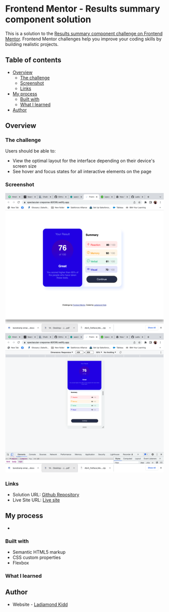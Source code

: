 # Frontend Mentor - Results summary component solution

This is a solution to the [Results summary component challenge on Frontend Mentor](https://www.frontendmentor.io/challenges/results-summary-component-CE_K6s0maV). Frontend Mentor challenges help you improve your coding skills by building realistic projects. 

## Table of contents

- [Overview](#overview)
  - [The challenge](#the-challenge)
  - [Screenshot](#screenshot)
  - [Links](#links)
- [My process](#my-process)
  - [Built with](#built-with)
  - [What I learned](#what-i-learned)
- [Author](#author)



## Overview

### The challenge

Users should be able to:

- View the optimal layout for the interface depending on their device's screen size
- See hover and focus states for all interactive elements on the page

### Screenshot

![](./assets/images/desktop.png)
![](./assets/images/mobile.png)
### Links

- Solution URL: [Github Repository](https://github.com/Ladiamondk/Results-Project)
- Live Site URL: [Live site](https://spectacular-creponne-80f3f6.netlify.app/)

## My process
-

### Built with

- Semantic HTML5 markup
- CSS custom properties
- Flexbox


### What I learned



## Author

- Website - [Ladiamond Kidd](https://www.your-site.com)

